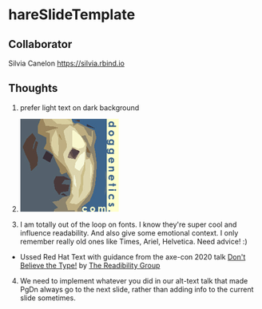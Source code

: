 # hareSlideTemplate

## Collaborator

Silvia Canelon
https://silvia.rbind.io

## Thoughts

1. prefer light text on dark background

2. ![logo](img/ben2.jpg)

3. I am totally out of the loop on fonts. I know they're super cool and influence readability. And also give some emotional context. I only remember really old ones like Times, Ariel, Helvetica. Need advice! :)
  - Ussed Red Hat Text with guidance from the axe-con 2020 talk [Don't Believe the Type!](https://youtu.be/h8IOqUl1zII?t=1029) by [The Readibility Group](https://medium.com/the-readability-group)

4. We need to implement whatever you did in our alt-text talk that made PgDn always go to the next slide, rather than adding info to the current slide sometimes.
